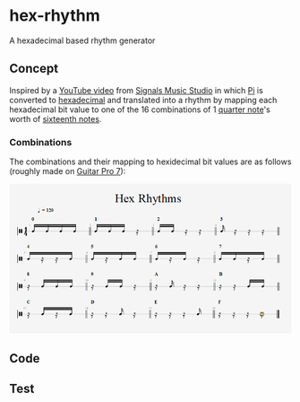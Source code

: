# hex-rhythm
A hexadecimal based rhythm generator

## Concept
Inspired by a [YouTube video](https://www.youtube.com/watch?v=6tNxfx2tetA) from [Signals Music Studio](https://www.youtube.com/channel/UCRDDHLvQb8HjE2r7_ZuNtWA) in which [Pi](https://en.wikipedia.org/wiki/Pi) is converted to [hexadecimal](https://en.wikipedia.org/wiki/Hexadecimal) and translated into a rhythm by mapping each hexadecimal bit value to one of the 16 combinations of 1 [quarter note](https://en.wikipedia.org/wiki/Quarter_note)'s worth of [sixteenth notes](https://en.wikipedia.org/wiki/Sixteenth_note).

### Combinations
The combinations and their mapping to hexidecimal bit values are as follows (roughly made on [Guitar Pro 7](https://www.guitar-pro.com/)):

![Hex Rhythm Mappings from 0 to F](combinations.PNG)

## Code

## Test
